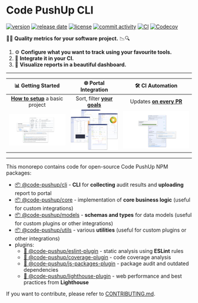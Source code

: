 # Code PushUp CLI

[![version](https://img.shields.io/github/package-json/v/code-pushup/cli)](https://www.npmjs.com/package/%40code-pushup%2Fcli)
[![release date](https://img.shields.io/github/release-date/code-pushup/cli)](https://github.com/code-pushup/cli/releases)
[![license](https://img.shields.io/github/license/code-pushup/cli)](https://opensource.org/licenses/MIT)
[![commit activity](https://img.shields.io/github/commit-activity/m/code-pushup/cli)](https://github.com/code-pushup/cli/pulse/monthly)
[![CI](https://github.com/code-pushup/cli/actions/workflows/ci.yml/badge.svg?branch=main)](https://github.com/code-pushup/cli/actions/workflows/ci.yml?query=branch%3Amain)
[![Codecov](https://codecov.io/gh/code-pushup/cli/branch/main/graph/badge.svg?token=Y7V489JZ4A)](https://codecov.io/gh/code-pushup/cli)

🔎🔬 **Quality metrics for your software project.** 📉🔍

1. ⚙️ **Configure what you want to track using your favourite tools.**
2. 🤖 **Integrate it in your CI.**
3. 🌈 **Visualize reports in a beautiful dashboard.**

---

|                                                                                            📊 Getting Started                                                                                            |                                                                                       🌐 Portal Integration                                                                                        |                                                                            🛠️ CI Automation                                                                            |
| :------------------------------------------------------------------------------------------------------------------------------------------------------------------------------------------------------: | :------------------------------------------------------------------------------------------------------------------------------------------------------------------------------------------------: | :--------------------------------------------------------------------------------------------------------------------------------------------------------------------: |
|                                                               **[How to setup](./packages/cli/README.md#getting-started)** a basic project                                                               |                                                             Sort, filter **[your goals](./packages/cli/README.md#portal-integration)**                                                             |                                                   Updates **[on every PR](./packages/cli/README.md#-ci-automation)**                                                   |
| <a href="#getting-started"><img alt="Getting started cover image" title="Getting started with code-pushup" src="./packages/cli/docs/images/getting-started-cover.png" max-height="200" width="auto"></a> | <a href="#portal-integration"><img alt="Portal integration cover image" title="Inetegrate code-pushup portal" src="./packages/cli/docs/images/portal-cover.png" max-height="200" width="auto"></a> | <a href="#-ci-automation"><img alt="CI Automation cover" title="CI automation guide" src="./packages/cli/docs/images/cli-cover.png" max-height="200" width="auto"></a> |

---

This monorepo contains code for open-source Code PushUp NPM packages:

- [📦 @code-pushup/cli](./packages/cli#readme) - **CLI** for **collecting** audit results and **uploading** report to portal
- [📦 @code-pushup/core](./packages/core#readme) - implementation of **core business logic** (useful for custom integrations)
- [📦 @code-pushup/models](./packages/models#readme) - **schemas and types** for data models (useful for custom plugins or other integrations)
- [📦 @code-pushup/utils](./packages/utils#readme) - various **utilities** (useful for custom plugins or other integrations)
- plugins:
  - [🧩 @code-pushup/eslint-plugin](./packages/plugin-eslint#readme) - static analysis using **ESLint** rules
  - [🧩 @code-pushup/coverage-plugin](./packages/plugin-coverage#readme) - code coverage analysis
  - [🧩 @code-pushup/js-packages-plugin](./packages/plugin-js-packages#readme) - package audit and outdated dependencies
  - [🧩 @code-pushup/lighthouse-plugin](./packages/plugin-lighthouse#readme) - web performance and best practices from **Lighthouse**

If you want to contribute, please refer to [CONTRIBUTING.md](./CONTRIBUTING.md).
